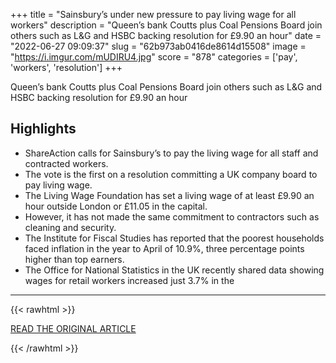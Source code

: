 +++
title = "Sainsbury’s under new pressure to pay living wage for all workers"
description = "Queen’s bank Coutts plus Coal Pensions Board join others such as L&G and HSBC backing resolution for £9.90 an hour"
date = "2022-06-27 09:09:37"
slug = "62b973ab0416de8614d15508"
image = "https://i.imgur.com/mUDIRU4.jpg"
score = "878"
categories = ['pay', 'workers', 'resolution']
+++

Queen’s bank Coutts plus Coal Pensions Board join others such as L&G and HSBC backing resolution for £9.90 an hour

## Highlights

- ShareAction calls for Sainsbury’s to pay the living wage for all staff and contracted workers.
- The vote is the first on a resolution committing a UK company board to pay living wage.
- The Living Wage Foundation has set a living wage of at least £9.90 an hour outside London or £11.05 in the capital.
- However, it has not made the same commitment to contractors such as cleaning and security.
- The Institute for Fiscal Studies has reported that the poorest households faced inflation in the year to April of 10.9%, three percentage points higher than top earners.
- The Office for National Statistics in the UK recently shared data showing wages for retail workers increased just 3.7% in the

---

{{< rawhtml >}}
  <p class="article-category">
    <a target="_blank" href="https://www.theguardian.com/business/2022/jun/26/sainsburys-under-new-pressure-to-pay-living-wage-for-all-workers">READ THE ORIGINAL ARTICLE</a>
  </p>
{{< /rawhtml >}}

